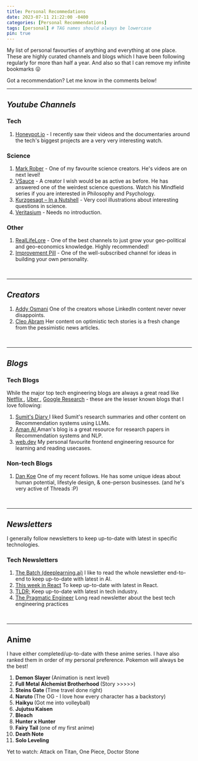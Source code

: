 ```yaml
---
title: Personal Recommedations
date: 2023-07-11 21:22:00 -0400
categories: [Personal Recommendations]
tags: [personal] # TAG names should always be lowercase
pin: true
---
```


My list of personal favourties of anything and everything at one place. These are highly curated channels and blogs which I have been following regularly for more than half a year. And also so that I can remove my infinite bookmarks 😛

Got a recommendation? Let me know in the comments below!
<br/>
<hr/>

## <b><i>Youtube Channels</i></b>
### Tech

1. <a href="https://www.youtube.com/@Honeypotio" target="_blank">Honeypot.io</a> - I recently saw their videos and the documentaries around the tech's biggest projects are a very very interesting watch.

### Science
1. <a href="https://www.youtube.com/@MarkRober" target="_blank">Mark Rober</a> - One of my favourite science creators. He's videos are on next level!
2. <a href="https://www.youtube.com/@Vsauce" target="_blank">VSauce</a> - A creator I wish would be as active as before. He has answered one of the weirdest science questions. Watch his Mindfield series if you are interested in Philosophy and Psychology. 
3. <a href="https://www.youtube.com/@kurzgesagt" target="_blank">Kurzgesagt – In a Nutshell</a> - Very cool illustrations about interesting questions in science.
4. <a href="https://www.youtube.com/@veritasium" target="_blank">Veritasium</a> - Needs no introduction.

### Other

1. <a href="https://www.youtube.com/@RealLifeLore" target="_blank">RealLifeLore</a> - One of the best channels to just grow your geo-political and geo-economics knowledge. Highly recommended!
2. <a href="https://www.youtube.com/@ImprovementPill" target="_blank">Improvement Pill</a> - One of the well-subscribed channel for ideas in building your own personality.
<br/>
<hr/>

## <b><i>Creators</i></b>
1. <a href="https://www.linkedin.com/in/addyosmani/" target="_blank">Addy Osmani</a> One of the creators whose LinkedIn content never never disappoints.
2. <a href="https://www.youtube.com/@CleoAbram/" target="_blank">Cleo Abram</a> Her content on optimistic tech stories is a fresh change from the pessimistic news articles.
<br/>
<hr/>

## <b><i>Blogs</i></b>

### Tech Blogs
While the major top tech engineering blogs are always a great read like <a href="https://netflixtechblog.com/?gi=96c0220700d2" target="_blank">Netflix </a>, <a href="https://www.uber.com/blog/" target="_blank">Uber </a>, <a href="https://ai.googleblog.com/" target="_blank">Google Research</a> - these are the lesser known blogs that I love following:

1. <a href="https://blog.reachsumit.com/" target="_blank">Sumit's Diary </a> I liked Sumit's research summaries and other content on Recommendation systems using LLMs.
2. <a href="https://aman.ai/recsys/papers/" target="_blank">Aman AI </a> Aman's blog is a great resource for research papers in Recommendation systems and NLP.
3. <a href="https://web.dev/" target="_blank">web.dev</a> My personal favourite frontend engineering resource for learning and reading usecases.

### Non-tech Blogs

1. <a href="https://thedankoe.com/blog/" target="_blank">Dan Koe</a> One of my recent follows. He has some unique ideas about human potential, lifestyle design, & one-person businesses. (and he's very active of Threads :P)
<br/>
<hr/>

## <b><i>Newsletters</i></b>
I generally follow newsletters to keep up-to-date with latest in specific technologies.

### Tech Newsletters
1. <a href="https://www.deeplearning.ai/the-batch/" target="_blank">The Batch (deeplearning.ai)</a> I like to read the whole newsletter end-to-end to keep up-to-date with latest in AI.
2. <a href="https://thisweekinreact.com/" target="_blank">This week in React</a> To keep up-to-date with latest in React.
3. <a href="https://tldr.tech/tech/archives" target="_blank">TLDR;</a> Keep up-to-date with latest in tech industry.
4. <a href="https://newsletter.pragmaticengineer.com/" target="_blank">The Pragmatic Engineer</a> Long read newsletter about the best tech engineering practices
<br/>
<hr/>

## Anime

I have either completed/up-to-date with these anime series. I have also ranked them in order of my personal preference. Pokemon will always be the best!

1. <strong>Demon Slayer </strong>(Animation is next level)
2. <strong>Full Metal Alchemist Brotherhood </strong>(Story >>>>>)
3. <strong>Steins Gate </strong>(Time travel done right)
4. <strong>Naruto </strong>(The OG - I love how every character has a backstory)
5. <strong>Haikyu </strong>(Got me into volleyball)
6. <strong>Jujutsu Kaisen </strong>
7. <strong>Bleach </strong>
8. <strong>Hunter x Hunter </strong>
9. <strong>Fairy Tail </strong>(one of my first anime)
10. <strong>Death Note </strong>
11. <strong>Solo Leveling </strong>

Yet to watch: Attack on Titan, One Piece, Doctor Stone

